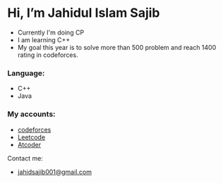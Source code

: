 # Hi, I’m Jahidul Islam Sajib
- Currently I'm doing CP
- I am learning C++
- My goal this year is to solve more than 500 problem and reach 1400 rating in codeforces.

### Language:
- C++
- Java
### My accounts:
- [codeforces](https://codeforces.com/profile/Flame001)
- [Leetcode](https://leetcode.com/FlamE_001/)
- [Atcoder](https://atcoder.jp/users/Flame_001)

Contact me:
- jahidsajib001@gmail.com 
<!---
Sajib-177/Sajib-177 is a ✨ special ✨ repository because its `README.md` (this file) appears on your GitHub profile.
You can click the Preview link to take a look at your changes.
--->
